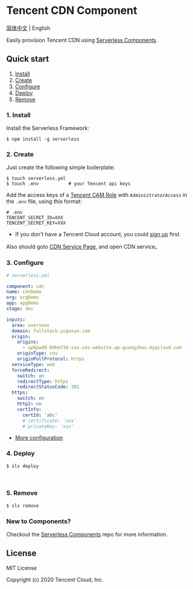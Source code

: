 # Tencent CDN Component

[简体中文](./README.md) | English

Easily provision Tencent CDN using [Serverless Components](https://github.com/serverless/components).

## Quick start

1. [Install](#1-install)
2. [Create](#2-create)
3. [Configure](#3-configure)
4. [Deploy](#4-deploy)
5. [Remove](#5-Remove)

### 1. Install

Install the Serverless Framework:

```shell
$ npm install -g serverless
```

### 2. Create

Just create the following simple boilerplate:

```shell
$ touch serverless.yml
$ touch .env           # your Tencent api keys
```

Add the access keys of a [Tencent CAM Role](https://console.cloud.tencent.com/cam/capi) with `AdministratorAccess` in the `.env` file, using this format:

```
# .env
TENCENT_SECRET_ID=XXX
TENCENT_SECRET_KEY=XXX
```

- If you don't have a Tencent Cloud account, you could [sign up](https://intl.cloud.tencent.com/register) first.

Also should goto [CDN Service Page](https://console.cloud.tencent.com/cdn), and open CDN service。

### 3. Configure

```yml
# serverless.yml

component: cdn
name: cdnDemo
org: orgDemo
app: appDemo
stage: dev

inputs:
  area: overseas
  domain: fullstack.yugasun.com
  origin:
    origins:
      - up6pwd9-89hm718-xxx.cos-website.ap-guangzhou.myqcloud.com
    originType: cos
    originPullProtocol: https
  serviceType: web
  forceRedirect:
    switch: on
    redirectType: https
    redirectStatusCode: 301
  https:
    switch: on
    http2: on
    certInfo:
      certId: 'abc'
      # certificate: 'xxx'
      # privateKey: 'xxx'
```

- [More configuration](./docs/configure.md)

### 4. Deploy

```bash
$ sls deploy
```

&nbsp;

### 5. Remove

```bash
$ sls remove
```

### New to Components?

Checkout the [Serverless Components](https://github.com/serverless/components) repo for more information.

## License

MIT License

Copyright (c) 2020 Tencent Cloud, Inc.
